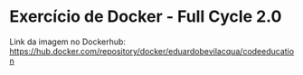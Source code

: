 # Exercício de Docker - Full Cycle 2.0 

Link da imagem no Dockerhub: https://hub.docker.com/repository/docker/eduardobevilacqua/codeeducation
